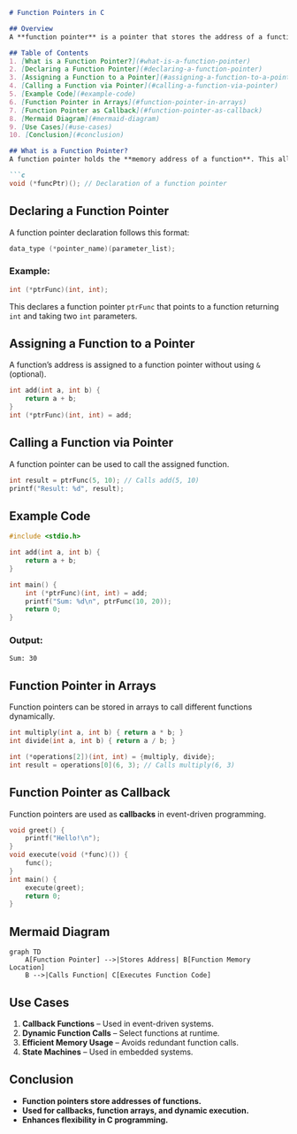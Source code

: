 ```markdown
# Function Pointers in C

## Overview
A **function pointer** is a pointer that stores the address of a function and allows for function calls through the pointer. This enables dynamic function execution, callback functions, and efficient memory utilization.

## Table of Contents
1. [What is a Function Pointer?](#what-is-a-function-pointer)
2. [Declaring a Function Pointer](#declaring-a-function-pointer)
3. [Assigning a Function to a Pointer](#assigning-a-function-to-a-pointer)
4. [Calling a Function via Pointer](#calling-a-function-via-pointer)
5. [Example Code](#example-code)
6. [Function Pointer in Arrays](#function-pointer-in-arrays)
7. [Function Pointer as Callback](#function-pointer-as-callback)
8. [Mermaid Diagram](#mermaid-diagram)
9. [Use Cases](#use-cases)
10. [Conclusion](#conclusion)

## What is a Function Pointer?
A function pointer holds the **memory address of a function**. This allows a function to be called indirectly through a pointer.

```c
void (*funcPtr)(); // Declaration of a function pointer
```

## Declaring a Function Pointer
A function pointer declaration follows this format:
```c
data_type (*pointer_name)(parameter_list);
```
### Example:
```c
int (*ptrFunc)(int, int);
```
This declares a function pointer `ptrFunc` that points to a function returning `int` and taking two `int` parameters.

## Assigning a Function to a Pointer
A function’s address is assigned to a function pointer without using `&` (optional).
```c
int add(int a, int b) {
    return a + b;
}
int (*ptrFunc)(int, int) = add;
```

## Calling a Function via Pointer
A function pointer can be used to call the assigned function.
```c
int result = ptrFunc(5, 10); // Calls add(5, 10)
printf("Result: %d", result);
```

## Example Code
```c
#include <stdio.h>

int add(int a, int b) {
    return a + b;
}

int main() {
    int (*ptrFunc)(int, int) = add;
    printf("Sum: %d\n", ptrFunc(10, 20));
    return 0;
}
```
### Output:
```
Sum: 30
```

## Function Pointer in Arrays
Function pointers can be stored in arrays to call different functions dynamically.
```c
int multiply(int a, int b) { return a * b; }
int divide(int a, int b) { return a / b; }

int (*operations[2])(int, int) = {multiply, divide};
int result = operations[0](6, 3); // Calls multiply(6, 3)
```

## Function Pointer as Callback
Function pointers are used as **callbacks** in event-driven programming.
```c
void greet() {
    printf("Hello!\n");
}
void execute(void (*func)()) {
    func();
}
int main() {
    execute(greet);
    return 0;
}
```

## Mermaid Diagram
```mermaid
graph TD
    A[Function Pointer] -->|Stores Address| B[Function Memory Location]
    B -->|Calls Function| C[Executes Function Code]
```

## Use Cases
1. **Callback Functions** – Used in event-driven systems.
2. **Dynamic Function Calls** – Select functions at runtime.
3. **Efficient Memory Usage** – Avoids redundant function calls.
4. **State Machines** – Used in embedded systems.

## Conclusion
- **Function pointers store addresses of functions.**
- **Used for callbacks, function arrays, and dynamic execution.**
- **Enhances flexibility in C programming.**
```
